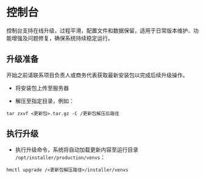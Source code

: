 # 控制台

控制台支持在线升级，过程平滑，配置文件和数据保留，适用于日常版本维护、功能增强及问题修复，确保系统持续稳定运行。

## 升级准备

开始之前请联系项目负责人或商务代表获取最新安装包以完成后续升级操作。

* 将安装包上传至服务器

* 解压至指定目录，例如：

```plain&#x20;text
tar zxvf <更新包>.tar.gz -C /更新包解压后路径
```

## 执行升级

* 执行升级命令，系统将自动加载更新内容至运行目录 `/opt/installer/production/venvs`：

```plain&#x20;text
hmctl upgrade /<更新包解压路径>/installer/venvs
```